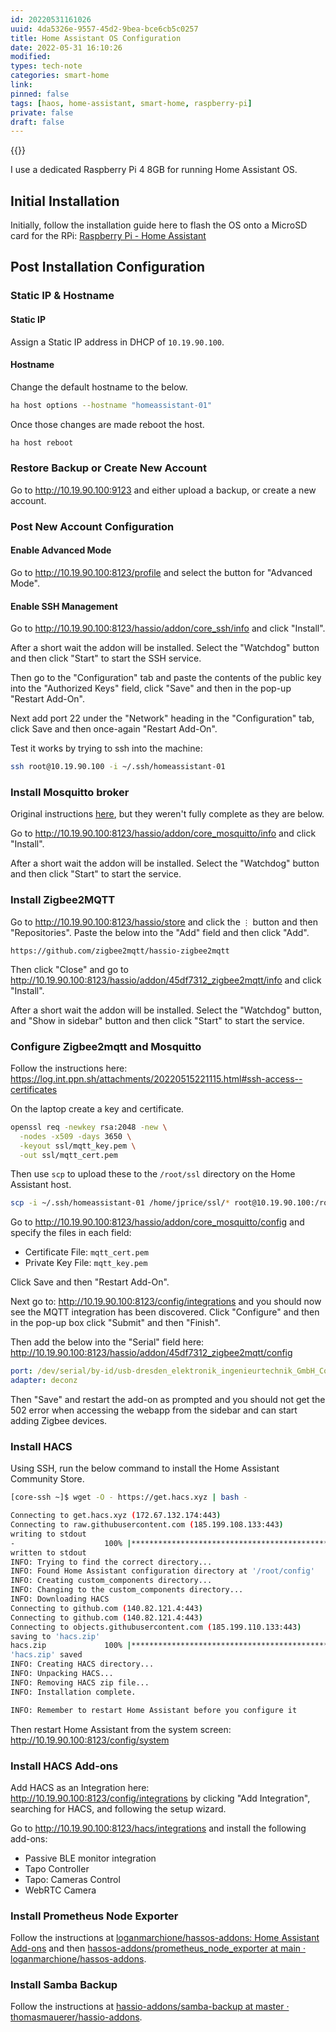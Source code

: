 ```yaml
---
id: 20220531161026
uuid: 4da5326e-9557-45d2-9bea-bce6cb5c0257
title: Home Assistant OS Configuration
date: 2022-05-31 16:10:26
modified: 
types: tech-note
categories: smart-home
link: 
pinned: false
tags: [haos, home-assistant, smart-home, raspberry-pi]
private: false
draft: false
---
```


{{<toc>}}

I use a dedicated Raspberry Pi 4 8GB for running Home Assistant OS.

## Initial Installation

Initially, follow the installation guide here to flash the OS onto a MicroSD card for the RPi: [Raspberry Pi - Home Assistant](https://www.home-assistant.io/installation/raspberrypi)

## Post Installation Configuration

### Static IP & Hostname

#### Static IP

Assign a Static IP address in DHCP of `10.19.90.100`.

#### Hostname

Change the default hostname to the below.

```sh
ha host options --hostname "homeassistant-01"
```

Once those changes are made reboot the host.

```sh
ha host reboot
```

### Restore Backup or Create New Account

Go to http://10.19.90.100:9123 and either upload a backup, or create a new account.

### Post New Account Configuration

#### Enable Advanced Mode

Go to http://10.19.90.100:8123/profile and select the button for "Advanced Mode".

#### Enable SSH Management

Go to http://10.19.90.100:8123/hassio/addon/core_ssh/info and click "Install".

After a short wait the addon will be installed. Select the "Watchdog" button and then click "Start" to start the SSH service.

Then go to the "Configuration" tab and paste the contents of the public key into the "Authorized Keys" field, click "Save" and then in the pop-up "Restart Add-On".

Next add port 22 under the "Network" heading in the "Configuration" tab, click Save and then once-again "Restart Add-On".

Test it works by trying to ssh into the machine:

```sh
ssh root@10.19.90.100 -i ~/.ssh/homeassistant-01
```

### Install Mosquitto broker

Original instructions [here](https://mindcomponents.com/home-assistant-zigbee2mqtt-setup-with-raspbee-ii-on-raspberrypi/), but they weren't fully complete as they are below.

Go to http://10.19.90.100:8123/hassio/addon/core_mosquitto/info and click "Install".

After a short wait the addon will be installed. Select the "Watchdog" button and then click "Start" to start the service.

### Install Zigbee2MQTT

Go to http://10.19.90.100:8123/hassio/store and click the `⋮` button and then "Repositories". Paste the below into the "Add" field and then click "Add".

```
https://github.com/zigbee2mqtt/hassio-zigbee2mqtt
```

Then click "Close" and go to http://10.19.90.100:8123/hassio/addon/45df7312_zigbee2mqtt/info and click "Install".

After a short wait the addon will be installed. Select the "Watchdog" button, and "Show in sidebar" button and then click "Start" to start the service.

### Configure Zigbee2mqtt and Mosquitto

Follow the instructions here: https://log.int.ppn.sh/attachments/20220515221115.html#ssh-access--certificates

On the laptop create a key and certificate.

```sh
openssl req -newkey rsa:2048 -new \
  -nodes -x509 -days 3650 \
  -keyout ssl/mqtt_key.pem \
  -out ssl/mqtt_cert.pem
```

Then use `scp` to upload these to the `/root/ssl` directory on the Home Assistant host.

```sh
scp -i ~/.ssh/homeassistant-01 /home/jprice/ssl/* root@10.19.90.100:/root/ssl/
```

Go to http://10.19.90.100:8123/hassio/addon/core_mosquitto/config and specify the files in each field:

- Certificate File: `mqtt_cert.pem`
- Private Key File: `mqtt_key.pem`

Click Save and then "Restart Add-On".

Next go to: http://10.19.90.100:8123/config/integrations and you should now see the MQTT integration has been discovered. Click "Configure" and then in the pop-up box click "Submit" and then "Finish".

Then add the below into the "Serial" field here: http://10.19.90.100:8123/hassio/addon/45df7312_zigbee2mqtt/config

```yaml
port: /dev/serial/by-id/usb-dresden_elektronik_ingenieurtechnik_GmbH_ConBee_II_DE2490845-if00
adapter: deconz
```

Then "Save" and restart the add-on as prompted and you should not get the 502 error when accessing the webapp from the sidebar and can start adding Zigbee devices.

### Install HACS

Using SSH, run the below command to install the Home Assistant Community Store.

```sh
[core-ssh ~]$ wget -O - https://get.hacs.xyz | bash -

Connecting to get.hacs.xyz (172.67.132.174:443)
Connecting to raw.githubusercontent.com (185.199.108.133:443)
writing to stdout
-                    100% |***************************************************************************************************************************************************************|  2742  0:00:00 ETA
written to stdout
INFO: Trying to find the correct directory...
INFO: Found Home Assistant configuration directory at '/root/config'
INFO: Creating custom_components directory...
INFO: Changing to the custom_components directory...
INFO: Downloading HACS
Connecting to github.com (140.82.121.4:443)
Connecting to github.com (140.82.121.4:443)
Connecting to objects.githubusercontent.com (185.199.110.133:443)
saving to 'hacs.zip'
hacs.zip             100% |***************************************************************************************************************************************************************| 1943k  0:00:00 ETA
'hacs.zip' saved
INFO: Creating HACS directory...
INFO: Unpacking HACS...
INFO: Removing HACS zip file...
INFO: Installation complete.

INFO: Remember to restart Home Assistant before you configure it

```

Then restart Home Assistant from the system screen: http://10.19.90.100:8123/config/system

### Install HACS Add-ons

Add HACS as an Integration here: http://10.19.90.100:8123/config/integrations by clicking "Add Integration", searching for HACS, and following the setup wizard.

Go to http://10.19.90.100:8123/hacs/integrations and install the following add-ons:

- Passive BLE monitor integration
- Tapo Controller
- Tapo: Cameras Control
- WebRTC Camera

### Install Prometheus Node Exporter

Follow the instructions at [loganmarchione/hassos-addons: Home Assistant Add-ons](https://github.com/loganmarchione/hassos-addons) and then [hassos-addons/prometheus_node_exporter at main · loganmarchione/hassos-addons](https://github.com/loganmarchione/hassos-addons/tree/main/prometheus_node_exporter).

### Install Samba Backup

Follow the instructions at [hassio-addons/samba-backup at master · thomasmauerer/hassio-addons](https://github.com/thomasmauerer/hassio-addons/tree/master/samba-backup).
